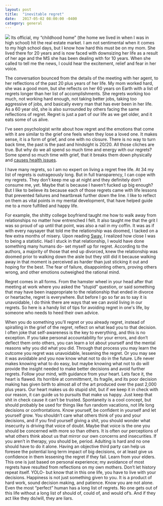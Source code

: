 ```yaml
---
layout: post
title:  "inevitable regret"
date:   2017-05-02 08:00:00 -0400
category: general
---
```

![](crimsonian.github.io/img/no-ragrets.jpg)
Its official, my “childhood home” (the home we lived in when I was in high school) hit the real estate market. I am not sentimental when it comes to my high school days, but I know how hard this must be on my mom. She lived there for 20 years and is now faced with downsizing her life as a result of her age and the MS she has been dealing with for 10 years. When she called to tell me the news, I could hear the excitement, relief and fear in her voice. 

The conversation bounced from the details of the meeting with her agent, to her reflections of the past 20 plus years of her life. My mom worked hard, she was a good mom, but she reflects on her 60 years on Earth with a list of regrets longer than her list of accomplishments. She regrets working too much, not working hard enough, not taking better jobs, taking too aggressive of jobs, and basically every man that has ever been in her life. As a 60 year old, she is also surrounded by others facing the same reflections of regret. Regret is just a part of our life as we get older, and it eats some of us alive.

I’ve seen psychologist write about how regret and the emotions that come with it are similar to the grief one feels when they lose a loved one. It makes sense, it is a form of grief, and one with no closure. There is no way to turn back time, the past is the past and hindsight is 20/20. All those cliches are true. But why do we all spend so much time and energy with our regrets? Some spend so much time with grief, that it breaks them down physically and [causes health issues](http://www.aarp.org/health/healthy-living/info-03-2012/how-to-overcome-regrets-protect-health.html).

I have many regrets, so I am no expert on living a regret free life. At 34 my list of regrets is outrageously long. But in full transparency, I can cope with my regrets. They don’t keep me up at night and they definitely don’t consume me, yet. Maybe that is because I haven’t fucked up big enough? But I like to believe its because each of those regrets came with life lessons that prevented failures and heartbreak further down the line. I like to reflect on them as vital points in my mental development, that have helped guide me to a more fulfilled and happy life.

For example, the shitty college boyfriend taught me how to walk away from relationships no matter how entrenched I felt. It also taught me that the grit I was so proud of up until that point, was also a nail in my coffin. It was as if with every naysayer that told me the relationship was doomed, I tacked on a few extra months of misery. Upon reading [Sway](https://www.amazon.com/Sway-Irresistible-Pull-Irrational-Behavior/dp/0385530609), I realized how close I was to being a statistic. Had I stuck in that relationship, I would have done something many humans do- set myself up for regret. According to the authors, a majority of those that end up divorced, knew the relationship was doomed prior to walking down the aisle but they still did it because walking away in that moment is perceived as harder than just sticking it out and hoping for the best. The fear of failure, disappointing others, proving others wrong, and other emotions outweighed the rational mind.

Regret comes in all forms. From the hamster wheel in your head after that meeting at work where you asked the “stupid” question, or said something that may have been inappropriate to the relationship that ended in divorce or heartache, regret is everywhere. But before I go so far as to say it is unavoidable, I do think there are ways that we can avoid living in our regrets. So here is a handy list of tips for avoiding regret in one's life, by someone who needs to heed their own advice.

When you do something you’ll regret or you already regret, instead of spiralling in the grief of the regret, reflect on what lead you to that decision. I often joke that self-awareness is the key to everything, and this is no exception. If you take personal accountability for your errors, and don’t deflect them onto others, you can learn a lot about yourself and the mental reasons why you did what you did. Through that process you may learn the outcome you regret was unavoidable, lessening the regret. Or you may see it was avoidable and you now know what not to do in the future. Life never makes knowing what to do easy, but maybe knowing what not to do will provide the insight needed to make better decisions and avoid further regrets.
Follow your mind, with guidance from your heart. Lets face it, the heart is flawed. Its horrible at committment, its fragile, and its poor decision making has given birth to almost all of the art produced over the past 2,000 plus years. Our heart makes us do stupid shit, but if we keep it in check with our reason, it can guide us to pursuits that make us happy. Just keep that shit in check cause it can’t be trusted. 
Spontaneity is a cool concept, but should probably be used for things like fun random vacations, not life long decisions or confrontations.
Know yourself, be confident in yourself and let yourself grow. You shouldn’t care what others think of you and your decisions, and if you find yourself giving a shit, you should wonder what insecurity is driving that voice of doubt. Maybe that voice is the one you should be concerned with more so than others. It is often our perceptions of what others think about us that mirror our own concerns and insecurities.
If you aren’t in therapy, you should be, period. Adulting is hard and no one should have to do it alone. Having an objective third party can help us foresee the potential long term impact of big decisions, or at least give us confidence in them lessening the regret if they fail.
Learn from your elders. This one is just based on personal experience; my avoidance of most regrets have resulted from reflections on my own mothers. Don’t let history repeat itself.
YOLO- but know that in this one life, you have to live with your decisions. Happiness is not just something given to you. It is a product of hard work, sound decision making, and patience.
Know you are not alone. Even the most “perfect” human has a long list of regrets. No one gets out of this life without a long list of should of, could of, and would of’s. And if they act like they do/will, they are liars.

